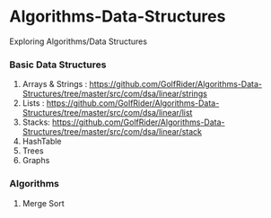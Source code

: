 # Algorithms-Data-Structures
Exploring Algorithms/Data Structures

### Basic Data Structures
  1. Arrays & Strings :  https://github.com/GolfRider/Algorithms-Data-Structures/tree/master/src/com/dsa/linear/strings
  2. Lists :      https://github.com/GolfRider/Algorithms-Data-Structures/tree/master/src/com/dsa/linear/list
  3. Stacks:      https://github.com/GolfRider/Algorithms-Data-Structures/tree/master/src/com/dsa/linear/stack
  4. HashTable
  5. Trees
  6. Graphs
  
### Algorithms
  1. Merge Sort
